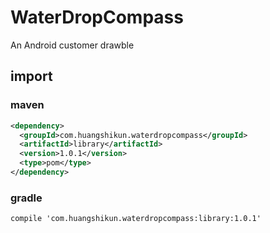 # WaterDropCompass
An Android customer drawble
## import
### maven
``` xml
<dependency>
  <groupId>com.huangshikun.waterdropcompass</groupId>
  <artifactId>library</artifactId>
  <version>1.0.1</version>
  <type>pom</type>
</dependency>
```
### gradle
```gralde
compile 'com.huangshikun.waterdropcompass:library:1.0.1'
```
